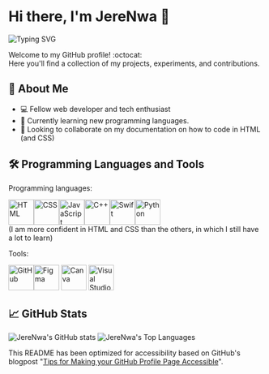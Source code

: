# Hi there, I'm JereNwa 👋

![Typing SVG](https://readme-typing-svg.demolab.com?font=system-ui&pause=1000&color=000000&width=435&lines=Your+average+young+developer+%F0%9F%92%BB)

Welcome to my GitHub profile! :octocat:<br/>
Here you'll find a collection of my projects, experiments, and contributions.

## 🚀 About Me

- 💻 Fellow web developer and tech enthusiast
- 🌱 Currently learning new programming languages.
- 👯 Looking to collaborate on my documentation on how to code in HTML (and CSS)

## 🛠️ Programming Languages and Tools
Programming languages:

<img src="https://cdn.jsdelivr.net/gh/devicons/devicon@latest/icons/html5/html5-original-wordmark.svg" height=50 width=50 alt="HTML"/><img src="https://upload.wikimedia.org/wikipedia/commons/a/ab/Official_CSS_Logo.svg" height=50 width=50 alt="CSS"/><img src="https://cdn.jsdelivr.net/gh/devicons/devicon@latest/icons/javascript/javascript-original.svg" height=50 width=50 alt="JavaScript"/><img src="https://cdn.jsdelivr.net/gh/devicons/devicon@latest/icons/cplusplus/cplusplus-original.svg" height=50 width=50 alt="C++"/><img src="https://cdn.jsdelivr.net/gh/devicons/devicon@latest/icons/swift/swift-original.svg" height=50 width=50 alt="Swift"/><img src="https://cdn.jsdelivr.net/gh/devicons/devicon@latest/icons/python/python-original.svg" height=50 width=50 alt="Python"/><br/>
(I am more confident in HTML and CSS than the others, in which I still have a lot to learn)
          
          

Tools:

<img src="https://upload.wikimedia.org/wikipedia/commons/9/91/Octicons-mark-github.svg" height=50 width=50 alt="GitHub"/><img src="https://cdn.jsdelivr.net/gh/devicons/devicon@latest/icons/figma/figma-original.svg" height=50 width=50 alt="Figma"/>  <img src="https://upload.wikimedia.org/wikipedia/en/b/bb/Canva_Logo.svg" height=50 alt="Canva"/>  <img src="https://cdn.jsdelivr.net/gh/devicons/devicon@latest/icons/vscode/vscode-original.svg" height=50 width=50 alt="Visual Studio Code"/>

## 📈 GitHub Stats

![JereNwa's GitHub stats](https://github-readme-stats.vercel.app/api?username=JereNwa&show_icons=true&theme=default) 
![JereNwa's Top Languages](https://github-readme-stats.vercel.app/api/top-langs/?username=JereNwa&show_icons=true&theme=default) 


This README has been optimized for accessibility based on GitHub's blogpost "[Tips for Making your GitHub Profile Page Accessible](https://github.blog/2023-10-26-5-tips-for-making-your-github-profile-page-accessible)".

<!--
**JereNwa/JereNwa** is a ✨ _special_ ✨ repository because its `README.md` (this file) appears on your GitHub profile.

Here are some ideas to get you started:

- 🔭 I’m currently working on ...
- 🌱 I’m currently learning ...
- 👯 I’m looking to collaborate on ...
- 🤔 I’m looking for help with ...
- 💬 Ask me about ...
- 📫 How to reach me: ...
- 😄 Pronouns: ...
- ⚡ Fun fact: ...
-->
